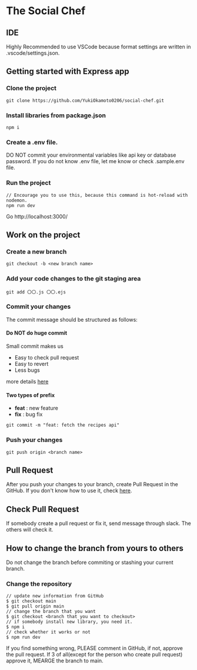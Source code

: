 # The Social Chef

## IDE
Highly Recommended to use VSCode because format settings are written in .vscode/settings.json.

## Getting started with Express app

### Clone the project
```
git clone https://github.com/YukiOkamoto0206/social-chef.git
```

### Install libraries from package.json
```
npm i
```

### Create a .env file.
DO NOT commit your environmental variables like api key or database password. If you do not know .env file, let me know or check .sample.env file.

### Run the project
```
// Encourage you to use this, because this command is hot-reload with nodemon.
npm run dev
```
Go http://localhost:3000/

## Work on the project

### Create a new branch

```
git checkout -b <new branch name>
```

### Add your code changes to the git staging area
```
git add 〇〇.js 〇〇.ejs
```

### Commit your changes
The commit message should be structured as follows:
#### Do NOT do huge commit
Small commit makes us
- Easy to check pull request
- Easy to revert
- Less bugs

more details [here](https://betterprogramming.pub/why-you-should-write-small-git-commits-c9a042737aa6)

#### Two types of prefix
- **feat** : new feature
- **fix** : bug fix
```
git commit -m "feat: fetch the recipes api"
```

### Push your changes
```
git push origin <branch name>
```

## Pull Request
After you push your changes to your branch, create Pull Request in the GitHub. If you don't know how to use it, check [here](https://docs.github.com/en/pull-requests/collaborating-with-pull-requests/proposing-changes-to-your-work-with-pull-requests/creating-a-pull-request?tool=webui).

## Check Pull Request
If somebody create a pull request or fix it, send message through slack. The others will check it.

## How to change the branch from yours to others
Do not change the branch before commiting or stashing your current branch.

### Change the repository
```
// update new information from GitHub
$ git checkout main
$ git pull origin main
// change the branch that you want
$ git checkout <branch that you want to checkout>
// if somebody install new library, you need it.
$ npm i
// check whether it works or not
$ npm run dev
```

If you find something wrong, PLEASE comment in GitHub, if not, approve the pull request. If 3 of all(except for the person who create pull request) approve it, MEARGE the branch to main.
